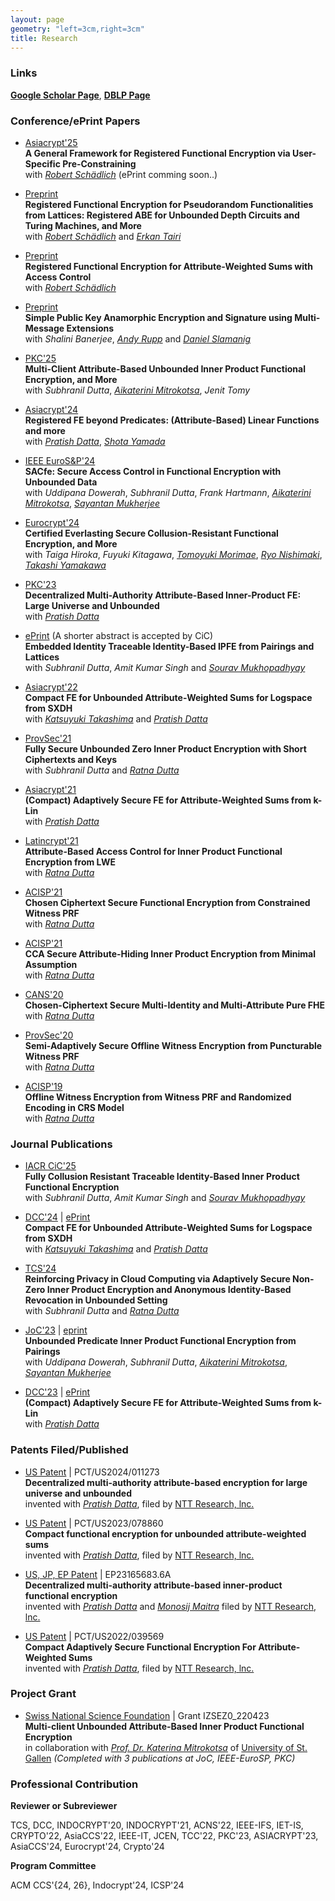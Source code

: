 ```yaml
---
layout: page
geometry: "left=3cm,right=3cm"
title: Research
---
```


### Links

**[Google Scholar Page](https://scholar.google.co.in/citations?user=7N8SUDMAAAAJ&hl=en)**, **[DBLP Page](https://dblp.org/pid/222/6843.html)**


### Conference/ePrint Papers

- [Asiacrypt'25](https://asiacrypt.iacr.org/2025/)\
  **A General Framework for Registered Functional Encryption via User-Specific Pre-Constraining**\
  with _[Robert Schädlich](https://rschaedlich.github.io)_ (ePrint comming soon..)

- [Preprint](https://eprint.iacr.org/2025/967)\
  **Registered Functional Encryption for Pseudorandom Functionalities from Lattices: Registered ABE for Unbounded Depth Circuits and Turing Machines, and More**\
  with _[Robert Schädlich](https://rschaedlich.github.io)_ and _[Erkan Tairi](https://erkantairi.com)_

- [Preprint](https://eprint.iacr.org/2025/836)\
  **Registered Functional Encryption for Attribute-Weighted Sums with Access Control**\
  with _[Robert Schädlich](https://rschaedlich.github.io)_

- [Preprint](https://eprint.iacr.org/2025/370)\
  **Simple Public Key Anamorphic Encryption and Signature using Multi-Message Extensions**\
  with _Shalini Banerjee_, _[Andy Rupp](https://homepage.ruhr-uni-bochum.de/andy.rupp/)_ and _[Daniel Slamanig](https://danielslamanig.info)_

- [PKC'25](https://eprint.iacr.org/2025/423)\
  **Multi-Client Attribute-Based Unbounded Inner Product Functional Encryption, and More**\
  with _Subhranil Dutta_, _[Aikaterini Mitrokotsa](https://www.alexandria.unisg.ch/persons/Katerina_Mitrokotsa)_, _Jenit Tomy_

- [Asiacrypt'24](https://eprint.iacr.org/2023/457)\
  **Registered FE beyond Predicates: (Attribute-Based) Linear Functions and more**\
  with _[Pratish Datta](https://ntt-research.com/cis-people/)_, _[Shota Yamada](https://www.cpsec.aist.go.jp/team/acrt/researcher/yamada/index_en.html)_

- [IEEE EuroS&P'24](https://eprint.iacr.org/2024/1031)\
  **SACfe: Secure Access Control in Functional Encryption with Unbounded Data**\
  with _Uddipana Dowerah_, _Subhranil Dutta_, _Frank Hartmann_, _[Aikaterini Mitrokotsa](https://www.alexandria.unisg.ch/persons/Katerina_Mitrokotsa)_, _[Sayantan Mukherjee](https://www.idrbt.ac.in/dr-sayantan-mukherjee/)_ 

- [Eurocrypt'24](https://eprint.iacr.org/2023/236)\
  **Certified Everlasting Secure Collusion-Resistant Functional Encryption, and More**\
  with _Taiga Hiroka_, _Fuyuki Kitagawa_, _[Tomoyuki Morimae](http://www2.yukawa.kyoto-u.ac.jp/~tomoyuki.morimae/index.html)_, _[Ryo Nishimaki](https://www.nishimaki.info)_, _[Takashi Yamakawa](https://sites.google.com/view/takashiyamakawa)_

- [PKC'23](https://eprint.iacr.org/2023/565)\
  **Decentralized Multi-Authority Attribute-Based Inner-Product FE: Large Universe and Unbounded**\
  with _[Pratish Datta](https://ntt-research.com/cis-people/)_
  
- [ePrint](https://eprint.iacr.org/2022/1196) (A shorter abstract is accepted by CiC)\
  **Embedded Identity Traceable Identity-Based IPFE from Pairings and Lattices**\
  with _Subhranil Dutta_, _Amit Kumar Singh_ and _[Sourav Mukhopadhyay](http://www.facweb.iitkgp.ac.in/~sourav/)_
  
- [Asiacrypt'22](https://eprint.iacr.org/2022/1594)\
  **Compact FE for Unbounded Attribute-Weighted Sums for Logspace from SXDH**\
  with _[Katsuyuki Takashima](https://waseda.pure.elsevier.com/en/persons/katsuyuki-takashima)_ and _[Pratish Datta](https://ntt-research.com/cis-people/)_
  
- [ProvSec'21](https://link.springer.com/chapter/10.1007/978-3-030-90402-9_13)\
  **Fully Secure Unbounded Zero Inner Product Encryption with Short Ciphertexts and Keys**\
  with _Subhranil Dutta_ and _[Ratna Dutta](http://www.facweb.iitkgp.ac.in/~ratna/)_
  
- [Asiacrypt'21](https://eprint.iacr.org/2021/1305)\
  **(Compact) Adaptively Secure FE for Attribute-Weighted Sums from k-Lin**\
  with _[Pratish Datta](https://ntt-research.com/cis-people/)_
  
- [Latincrypt'21](https://eprint.iacr.org/2021/178)\
  **Attribute-Based Access Control for Inner Product Functional Encryption from LWE**\
  with _[Ratna Dutta](http://www.facweb.iitkgp.ac.in/~ratna/)_
  
- [ACISP'21](https://eprint.iacr.org/2021/512)\
  **Chosen Ciphertext Secure Functional Encryption from Constrained Witness PRF**\
  with _[Ratna Dutta](http://www.facweb.iitkgp.ac.in/~ratna/)_
  
- [ACISP'21](https://eprint.iacr.org/2020/1085)\
  **CCA Secure Attribute-Hiding Inner Product Encryption from Minimal Assumption**\
  with _[Ratna Dutta](http://www.facweb.iitkgp.ac.in/~ratna/)_
    
- [CANS'20](https://eprint.iacr.org/2020/1382)\
  **Chosen-Ciphertext Secure Multi-Identity and Multi-Attribute Pure FHE**\
  with _[Ratna Dutta](http://www.facweb.iitkgp.ac.in/~ratna/)_
  
- [ProvSec'20](https://eprint.iacr.org/2020/479)\
  **Semi-Adaptively Secure Offline Witness Encryption from Puncturable Witness PRF**\
  with _[Ratna Dutta](http://www.facweb.iitkgp.ac.in/~ratna/)_

- [ACISP'19](https://eprint.iacr.org/2018/587)\
  **Offline Witness Encryption from Witness PRF and Randomized Encoding in CRS Model**\
  with _[Ratna Dutta](http://www.facweb.iitkgp.ac.in/~ratna/)_
 

### Journal Publications

- [IACR CiC'25](https://cic.iacr.org/p/2/1/28)\
  **Fully Collusion Resistant Traceable Identity-Based Inner Product Functional Encryption**\
  with _Subhranil Dutta_, _Amit Kumar Singh_ and _[Sourav Mukhopadhyay](http://www.facweb.iitkgp.ac.in/~sourav/)_

- [DCC'24](https://link.springer.com/article/10.1007/s10623-024-01432-8) | [ePrint](https://eprint.iacr.org/2022/1594)\
  **Compact FE for Unbounded Attribute-Weighted Sums for Logspace from SXDH**\
  with _[Katsuyuki Takashima](https://waseda.pure.elsevier.com/en/persons/katsuyuki-takashima)_ and _[Pratish Datta](https://ntt-research.com/cis-people/)_

- [TCS'24](https://www.sciencedirect.com/science/article/pii/S0304397524001178)\
  **Reinforcing Privacy in Cloud Computing via Adaptively Secure Non-Zero Inner Product Encryption and Anonymous Identity-Based Revocation in Unbounded Setting**\
  with _Subhranil Dutta_ and _[Ratna Dutta](http://www.facweb.iitkgp.ac.in/~ratna/)_

- [JoC'23](https://link.springer.com/article/10.1007/s00145-023-09458-2) | [eprint](https://eprint.iacr.org/2023/483)\
  **Unbounded Predicate Inner Product Functional Encryption from Pairings**\
  with _Uddipana Dowerah_, _Subhranil Dutta_, _[Aikaterini Mitrokotsa](https://www.alexandria.unisg.ch/persons/Katerina_Mitrokotsa)_, _[Sayantan Mukherjee](https://www.idrbt.ac.in/dr-sayantan-mukherjee/)_

- [DCC'23](https://link.springer.com/article/10.1007/s10623-023-01219-3) | [ePrint](https://eprint.iacr.org/2021/1305)\
  **(Compact) Adaptively Secure FE for Attribute-Weighted Sums from k-Lin**\
  with _[Pratish Datta](https://ntt-research.com/cis-people/)_

  

  

### Patents Filed/Published


- [US Patent](https://patents.google.com/patent/WO2024151871A1/) | PCT/US2024/011273\
  **Decentralized multi-authority attribute-based encryption for large universe and unbounded**\
  invented with _[Pratish Datta](https://ntt-research.com/cis-people/)_, filed by [NTT Research, lnc.](https://ntt-research.com)

- [US Patent](https://patents.google.com/patent/WO2024098074A2/) | PCT/US2023/078860\
  **Compact functional encryption for unbounded attribute-weighted sums**\
  invented with _[Pratish Datta](https://ntt-research.com/cis-people/)_, filed by [NTT Research, lnc.](https://ntt-research.com)

- [US, JP, EP Patent](https://patents.google.com/patent/EP4254858A1/) | EP23165683.6A\
  **Decentralized multi-authority attribute-based inner-product functional encryption**\
  invented with _[Pratish Datta](https://ntt-research.com/cis-people/)_ and _[Monosij Maitra](https://monosijm.github.io)_ filed by [NTT Research, lnc.](https://ntt-research.com)

- [US Patent](https://patents.google.com/patent/WO2023014969A1/) | PCT/US2022/039569\
  **Compact Adaptively Secure Functional Encryption For Attribute-Weighted Sums**\
  invented with _[Pratish Datta](https://ntt-research.com/cis-people/)_, filed by [NTT Research, lnc.](https://ntt-research.com)


### Project Grant

- [Swiss National Science Foundation](https://www.snf.ch/en) | Grant IZSEZ0_220423\
  **Multi-client Unbounded Attribute-Based Inner Product Functional Encryption**\
  in collaboration with _[Prof. Dr. Katerina Mitrokotsa](https://www.unisg.ch/de/universitaet/ueber-uns/organisation/detail/person-id/2e889d58-6b54-431b-ae0e-3198ed46444a/)_ of [University of St. Gallen](https://www.unisg.ch/en) _(Completed with 3 publications at JoC, IEEE-EuroSP, PKC)_ 
     

### Professional Contribution

**Reviewer or Subreviewer**

TCS, DCC, INDOCRYPT'20, INDOCRYPT'21, ACNS'22, IEEE-IFS, IET-IS, 
CRYPTO'22, AsiaCCS'22, IEEE-IT, JCEN, TCC'22, PKC'23, ASIACRYPT'23, AsiaCCS'24, Eurocrypt'24, Crypto'24 

**Program Committee**

ACM CCS'{24, 26}, Indocrypt'24, ICSP'24

